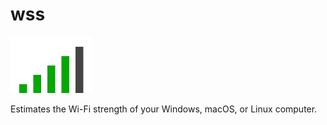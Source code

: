# wss
![icon](https://raw.githubusercontent.com/jahidxuddin/wss/main/src/main/resources/icon.png)

Estimates the Wi-Fi strength of your Windows, macOS, or Linux computer.
